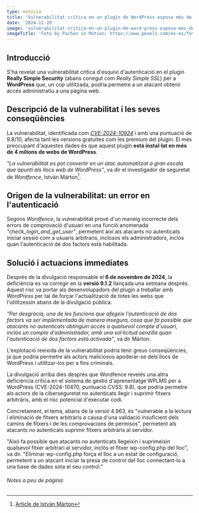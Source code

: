 ```yaml
---
type: notícia
title: 'Vulnerabilitat crítica en un plugin de WordPress exposa més de 4 milions de llocs web'
date: '2024-11-20'
image: 'vulnerabilitat-critica-en-un-plugin-de-word-press-exposa-mes-de-4-milions-de-llocs-web.jpg'
imageTitle: 'Foto by Pachon in Motion: https://www.pexels.com/es-es/foto/ligero-ciudad-rojo-luces-18545010/'
---
```


## Introducció

S'ha revelat una vulnerabilitat crítica d'esquivi d'autenticació en el plugin **Really Simple Security** (abans conegut com _Really Simple SSL_) per a **WordPress** que, un cop utilitzada, podria permetre a un atacant obtenir accés administratiu a una pàgina web.

## Descripció de la vulnerabilitat i les seves conseqüències

La vulnerabilitat, identificada com <a href="https://www.incibe.es/en/incibe-cert/early-warning/vulnerabilities/cve-2024-10924" class="inlineLink" target="_blank">_CVE-2024-10924_</a> i amb una puntuació de 9.8/10, afecta tant les versions gratuïtes com les premium del plugin. El més preocupant d'aquestes dades és que aquest plugin **està instal·lat en més de 4 milions de webs de WordPress**.

_"La vulnerabilitat es pot convertir en un atac automatitzat a gran escala que apunti als llocs web de WordPress"_, va dir el investigador de seguretat de _Wordfence_, István Márton[^1].

## Origen de la vulnerabilitat: un error en l'autenticació

Segons _Wordfence_, la vulnerabilitat prové d'un maneig incorrecte dels errors de comprovació d'usuari en una funció anomenada _"check_login_and_get_user"_, permetent així als atacants no autenticats iniciar sessió com a usuaris arbitraris, inclosos els administradors, inclòs quan l'autenticació de dos factors està habilitada.

## Solució i actuacions immediates

Després de la divulgació responsable el **6 de novembre de 2024**, la deficiència es va corregir en la **versió 9.1.2** llançada una setmana després. Aquest risc va portar als desenvolupadors del plugin a treballar amb _WordPress_ per tal de forçar l'actualització de totes les webs que l'utilitzessin abans de la divulgació pública.

_"Per desgràcia, una de les funcions que afegeix l'autenticació de dos factors va ser implementada de manera insegura, cosa que fa possible que atacants no autenticats obtinguin accés a qualsevol compte d'usuari, inclòs un compte d'administrador, amb una sol·licitud senzilla quan l'autenticació de dos factors està activada"_, va dir Márton.

L'explotació reeixida de la vulnerabilitat podria tenir greus conseqüències, ja que podria permetre als actors maliciosos apoderar-se dels llocs de WordPress i utilitzar-los per a fins criminals.

La divulgació arriba dies després que Wordfence revelés una altra deficiència crítica en el sistema de gestió d'aprenentatge WPLMS per a WordPress (CVE-2024-10470, puntuació CVSS: 9.8), que podria permetre als actors de la ciberseguretat no autenticats llegir i suprimir fitxers arbitràris, amb el risc potencial d'executar codi.

Concretament, el tema, abans de la versió 4.963, és "vulnerable a la lectura i eliminació de fitxers arbitràris a causa d'una validació insuficient dels camins de fitxers i de les comprovacions de permisos", permetent als atacants no autenticats suprimir fitxers arbitràris al servidor.

"Això fa possible que atacants no autenticats llegeixin i suprimeixin qualsevol fitxer arbitrari al servidor, inclòs el fitxer wp-config.php del lloc", va dir. "Eliminar wp-config.php força el lloc a un estat de configuració, permetent a un atacant iniciar la presa de control del lloc connectant-lo a una base de dades sota el seu control."

###### Notes a peu de pàgina:

[^1]: <a href="https://www.wordfence.com/blog/2024/11/really-simple-security-vulnerability/" class="inlineLink" target="_blank">Article de István Márton</a>
